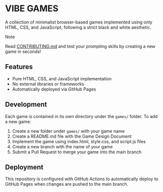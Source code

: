 # VIBE GAMES

A collection of minimalist browser-based games implemented using only HTML, CSS, and JavaScript, following a strict black and white aesthetic.

> [!NOTE]
> Read [CONTRIBUTING.md](CONTRIBUTING.md) and test your prompting skills by creating a new game in seconds!

## Features

- Pure HTML, CSS, and JavaScript implementation
- No external libraries or frameworks
- Automatically deployed via GitHub Pages

## Development

Each game is contained in its own directory under the `games/` folder. To add a new game:

1. Create a new folder under `games/` with your game name
2. Create a README.md file with the Game Design Document
3. Implement the game using index.html, style.css, and script.js files
4. Create a new branch with the name of your game
5. Submit a Pull Request to merge your game into the main branch

## Deployment

This repository is configured with GitHub Actions to automatically deploy to GitHub Pages when changes are pushed to the main branch.